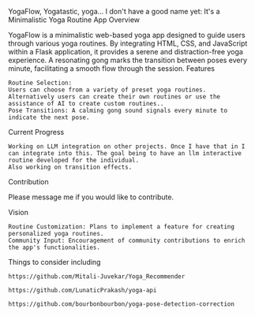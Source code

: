 YogaFlow, Yogatastic, yoga... I don't have a good name yet: It's a Minimalistic Yoga Routine App
Overview

YogaFlow is a minimalistic web-based yoga app designed to guide users through various yoga routines. By integrating HTML, CSS, and JavaScript within a Flask application, it provides a serene and distraction-free yoga experience. A resonating gong marks the transition between poses every minute, facilitating a smooth flow through the session.
Features

    Routine Selection: 
    Users can choose from a variety of preset yoga routines. 
    Alternatively users can create their own routines or use the assistance of AI to create custom routines..
    Pose Transitions: A calming gong sound signals every minute to indicate the next pose.

Current Progress

    Working on LLM integration on other projects. Once I have that in I can integrate into this. The goal being to have an llm interactive routine developed for the individual.
    Also working on transition effects.

Contribution

   Please message me if you would like to contribute.

Vision

    Routine Customization: Plans to implement a feature for creating personalized yoga routines.
    Community Input: Encouragement of community contributions to enrich the app's functionalities.

Things to consider including

    https://github.com/Mitali-Juvekar/Yoga_Recommender
    
    https://github.com/LunaticPrakash/yoga-api
    
    https://github.com/bourbonbourbon/yoga-pose-detection-correction
